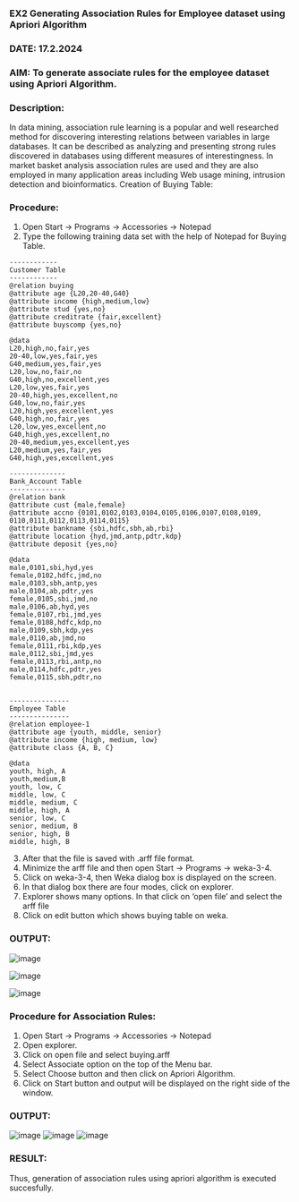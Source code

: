 ### EX2 Generating Association Rules for Employee dataset using Apriori Algorithm
### DATE: 17.2.2024
### AIM: To generate associate rules for the employee dataset using Apriori Algorithm.
### Description:
In data mining, association rule learning is a popular and well researched method for discovering interesting
relations between variables in large databases. It can be described as analyzing and presenting strong rules discovered
in databases using different measures of interestingness. In market basket analysis association rules are used and they
are also employed in many application areas including Web usage mining, intrusion detection and bioinformatics.
Creation of Buying Table:
### Procedure:
1) Open Start -> Programs -> Accessories -> Notepad
2) Type the following training data set with the help of Notepad for Buying Table.

```
------------
Customer Table
------------
@relation buying
@attribute age {L20,20-40,G40}
@attribute income {high,medium,low}
@attribute stud {yes,no}
@attribute creditrate {fair,excellent}
@attribute buyscomp {yes,no}

@data
L20,high,no,fair,yes
20-40,low,yes,fair,yes
G40,medium,yes,fair,yes
L20,low,no,fair,no
G40,high,no,excellent,yes
L20,low,yes,fair,yes
20-40,high,yes,excellent,no
G40,low,no,fair,yes
L20,high,yes,excellent,yes
G40,high,no,fair,yes
L20,low,yes,excellent,no
G40,high,yes,excellent,no
20-40,medium,yes,excellent,yes
L20,medium,yes,fair,yes
G40,high,yes,excellent,yes

--------------
Bank_Account Table
--------------
@relation bank
@attribute cust {male,female} 
@attribute accno {0101,0102,0103,0104,0105,0106,0107,0108,0109, 0110,0111,0112,0113,0114,0115}
@attribute bankname {sbi,hdfc,sbh,ab,rbi} 
@attribute location {hyd,jmd,antp,pdtr,kdp} 
@attribute deposit {yes,no}

@data 
male,0101,sbi,hyd,yes 
female,0102,hdfc,jmd,no 
male,0103,sbh,antp,yes 
male,0104,ab,pdtr,yes 
female,0105,sbi,jmd,no 
male,0106,ab,hyd,yes 
female,0107,rbi,jmd,yes 
female,0108,hdfc,kdp,no 
male,0109,sbh,kdp,yes 
male,0110,ab,jmd,no 
female,0111,rbi,kdp,yes 
male,0112,sbi,jmd,yes 
female,0113,rbi,antp,no 
male,0114,hdfc,pdtr,yes 
female,0115,sbh,pdtr,no


---------------
Employee Table
---------------
@relation employee-1
@attribute age {youth, middle, senior} 
@attribute income {high, medium, low} 
@attribute class {A, B, C}

@data
youth, high, A 
youth,medium,B 
youth, low, C 
middle, low, C 
middle, medium, C 
middle, high, A 
senior, low, C 
senior, medium, B 
senior, high, B 
middle, high, B
```
3) After that the file is saved with .arff file format.
4) Minimize the arff file and then open Start -> Programs -> weka-3-4.
5) Click on weka-3-4, then Weka dialog box is displayed on the screen.
6) In that dialog box there are four modes, click on explorer.
7) Explorer shows many options. In that click on ‘open file’ and select the arff file
8) Click on edit button which shows buying table on weka.
### OUTPUT:
![image](https://github.com/parsh2004/WDM_EXP2/assets/95388047/341c5f5e-b7ca-4c33-9270-0119b263217d)

![image](https://github.com/parsh2004/WDM_EXP2/assets/95388047/ad7fbaf0-4b05-4a18-8d34-80080370abff)

![image](https://github.com/parsh2004/WDM_EXP2/assets/95388047/27667bfa-4542-41b4-b825-98b7ef29acab)

### Procedure for Association Rules:
1) Open Start -> Programs -> Accessories -> Notepad
2) Open explorer.
3) Click on open file and select buying.arff
4) Select Associate option on the top of the Menu bar.
5) Select Choose button and then click on Apriori Algorithm.
6) Click on Start button and output will be displayed on the right side of the window.

### OUTPUT:
![image](https://github.com/parsh2004/WDM_EXP2/assets/95388047/51d27411-f8ff-4851-a2ea-897a60cb5b3f)
![image](https://github.com/parsh2004/WDM_EXP2/assets/95388047/45aa40c1-b80e-4f90-98ef-87e648aa0372)
![image](https://github.com/parsh2004/WDM_EXP2/assets/95388047/cf3a70ea-3fbb-45ab-907a-b9333bafc63e)
### RESULT: 
Thus, generation of association rules using apriori algorithm is executed succesfully.


